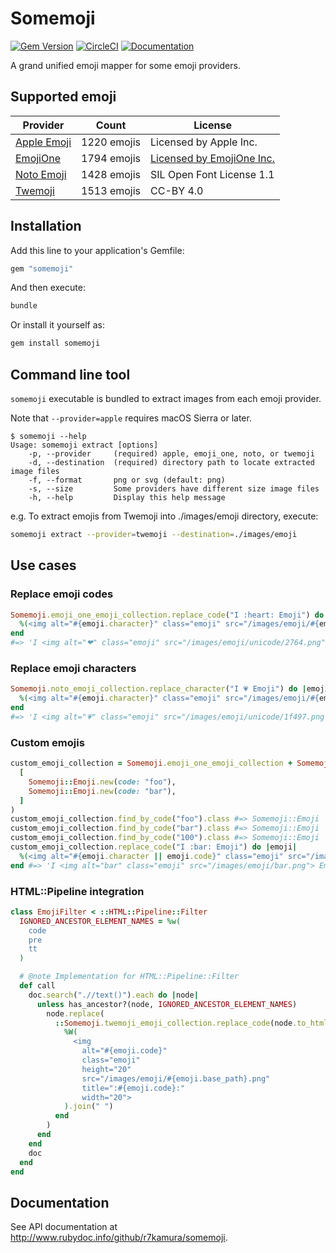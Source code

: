# Somemoji

[![Gem Version](https://badge.fury.io/rb/somemoji.svg)](https://rubygems.org/gems/somemoji)
[![CircleCI](https://img.shields.io/circleci/project/r7kamura/somemoji.svg)](https://circleci.com/gh/r7kamura/somemoji)
[![Documentation](http://img.shields.io/badge/docs-rdoc.info-blue.svg)](http://www.rubydoc.info/github/r7kamura/somemoji)

A grand unified emoji mapper for some emoji providers.

## Supported emoji

|Provider|Count|License|
|---|---|---|
|[Apple Emoji](https://support.apple.com/en-us/HT202332)|1220 emojis|Licensed by Apple Inc.|
|[EmojiOne](https://github.com/Ranks/emojione)|1794 emojis|[Licensed by EmojiOne Inc.](https://www.emojione.com/licenses)|
|[Noto Emoji](https://github.com/googlei18n/noto-emoji)|1428 emojis|SIL Open Font License 1.1|
|[Twemoji](https://github.com/twitter/twemoji)|1513 emojis|CC-BY 4.0|

## Installation

Add this line to your application's Gemfile:

```ruby
gem "somemoji"
```

And then execute:

```bash
bundle
```

Or install it yourself as:

```bash
gem install somemoji
```

## Command line tool

`somemoji` executable is bundled to extract images from each emoji provider.

Note that `--provider=apple` requires macOS Sierra or later.

```
$ somemoji --help
Usage: somemoji extract [options]
    -p, --provider     (required) apple, emoji_one, noto, or twemoji
    -d, --destination  (required) directory path to locate extracted image files
    -f, --format       png or svg (default: png)
    -s, --size         Some providers have different size image files
    -h, --help         Display this help message
```

e.g. To extract emojis from Twemoji into ./images/emoji directory, execute:

```bash
somemoji extract --provider=twemoji --destination=./images/emoji
```

## Use cases

### Replace emoji codes

```ruby
Somemoji.emoji_one_emoji_collection.replace_code("I :heart: Emoji") do |emoji|
  %(<img alt="#{emoji.character}" class="emoji" src="/images/emoji/#{emoji.base_path}.png">)
end
#=> 'I <img alt="❤" class="emoji" src="/images/emoji/unicode/2764.png"> Emoji'
```

### Replace emoji characters

```ruby
Somemoji.noto_emoji_collection.replace_character("I 💗 Emoji") do |emoji|
  %(<img alt="#{emoji.character}" class="emoji" src="/images/emoji/#{emoji.base_path}.png">)
end
#=> 'I <img alt="💗" class="emoji" src="/images/emoji/unicode/1f497.png"> Emoji'
```

### Custom emojis

```ruby
custom_emoji_collection = Somemoji.emoji_one_emoji_collection + Somemoji::EmojiCollection.new(
  [
    Somemoji::Emoji.new(code: "foo"),
    Somemoji::Emoji.new(code: "bar"),
  ]
)
custom_emoji_collection.find_by_code("foo").class #=> Somemoji::Emoji
custom_emoji_collection.find_by_code("bar").class #=> Somemoji::Emoji
custom_emoji_collection.find_by_code("100").class #=> Somemoji::Emoji
custom_emoji_collection.replace_code("I :bar: Emoji") do |emoji|
  %(<img alt="#{emoji.character || emoji.code}" class="emoji" src="/images/emoji/#{emoji.base_path}.png">)
end #=> 'I <img alt="bar" class="emoji" src="/images/emoji/bar.png"> Emoji'
```

### HTML::Pipeline integration

```ruby
class EmojiFilter < ::HTML::Pipeline::Filter
  IGNORED_ANCESTOR_ELEMENT_NAMES = %w(
    code
    pre
    tt
  )

  # @note Implementation for HTML::Pipeline::Filter
  def call
    doc.search(".//text()").each do |node|
      unless has_ancestor?(node, IGNORED_ANCESTOR_ELEMENT_NAMES)
        node.replace(
          ::Somemoji.twemoji_emoji_collection.replace_code(node.to_html) do |emoji|
            %W(
              <img
                alt="#{emoji.code}"
                class="emoji"
                height="20"
                src="/images/emoji/#{emoji.base_path}.png"
                title=":#{emoji.code}:"
                width="20">
            ).join(" ")
          end
        )
      end
    end
    doc
  end
end
```

## Documentation

See API documentation at http://www.rubydoc.info/github/r7kamura/somemoji.
